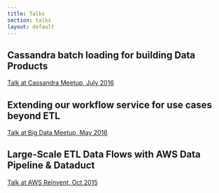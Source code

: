 ```yaml
---
title: Talks
section: talks
layout: default
---
```


<div class="hfeed">

  <!-- Cassandra Meetup, July 2016 -->
  <div class="hentry post project-batch-title">
    <h2>Cassandra batch loading for building Data Products</h2>
  </div>

  <div class="hentry post">
    <div class="speaker-deck-block">
      <script async class="speakerdeck-embed" data-id="234ea6118fbe415285ad1a819d36363b" data-ratio="1.77777777777778" src="//speakerdeck.com/assets/embed.js"></script>
    </div>
    <div class="entry-summary">
      <a href="http://www.meetup.com/DataStax-Cassandra-South-Bay-Users/events/232405279/" target="_blank">Talk at Cassandra Meetup, July 2016</a>
    </div>
  </div>

  <!-- Big Data Meetup, May 2016 -->
  <div class="hentry post project-batch-title">
    <h2>Extending our workflow service for use cases beyond ETL</h2>
  </div>

  <div class="hentry post">
    <div class="speaker-deck-block">
      <script async class="speakerdeck-embed" data-id="5afb87acccdb40da976a0304f49270c6" data-ratio="1.77777777777778" src="//speakerdeck.com/assets/embed.js"></script>
    </div>
    <div class="entry-summary">
      <a href="http://www.meetup.com/San-Francisco-AWS-Big-Data-Meetup/events/229638199/" target="_blank">Talk at Big Data Meetup, May 2016</a>
    </div>
  </div>

  <!-- AWS Reinvent, Oct 2015 -->
  <div class="hentry post project-batch-title">
    <h2>Large-Scale ETL Data Flows with AWS Data Pipeline & Dataduct</h2>
  </div>

  <div class="hentry post">
    <div class="speaker-deck-block">
      <script async class="speakerdeck-embed" data-id="617d7a3862434b2dbaf8b6711aef8db2" data-ratio="1.77777777777778" src="//speakerdeck.com/assets/embed.js"></script>
    </div>
    <div class="entry-summary">
      <a href="https://www.youtube.com/watch?v=NLCLoJnhDOM" target="_blank">Talk at AWS Reinvent, Oct 2015</a>
    </div>
  </div>

</div>
